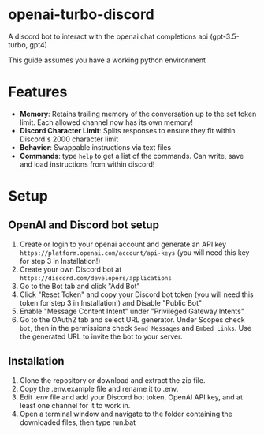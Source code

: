 # openai-turbo-discord
A discord bot to interact with the openai chat completions api (gpt-3.5-turbo, gpt4)

This guide assumes you have a working python environment

# Features

* **Memory**: Retains trailing memory of the conversation up to the set token limit. Each allowed channel now has its own memory!
* **Discord Character Limit**: Splits responses to ensure they fit within Discord's 2000 character limit
* **Behavior**: Swappable instructions via text files
* **Commands**: type `help` to get a list of the commands. Can write, save and load instructions from within discord!

# Setup

## OpenAI and Discord bot setup
1. Create or login to your openai account and generate an API key `https://platform.openai.com/account/api-keys` (you will need this key for step 3 in Installation!)  
2. Create your own Discord bot at `https://discord.com/developers/applications`
3. Go to the Bot tab and click "Add Bot"
4. Click "Reset Token" and copy your Discord bot token (you will need this token for step 3 in Installation!) and Disable "Public Bot"
5. Enable "Message Content Intent" under "Privileged Gateway Intents"
6. Go to the OAuth2 tab and select URL generator. Under Scopes check `bot`, then in the permissions check `Send Messages` and `Embed Links`. Use the generated URL to invite the bot to your server.

## Installation
1. Clone the repository or download and extract the zip file.
2. Copy the .env.example file and rename it to .env.
3. Edit .env file and add your Discord bot token, OpenAI API key, and at least one channel for it to work in.
4. Open a terminal window and navigate to the folder containing the downloaded files, then type run.bat

